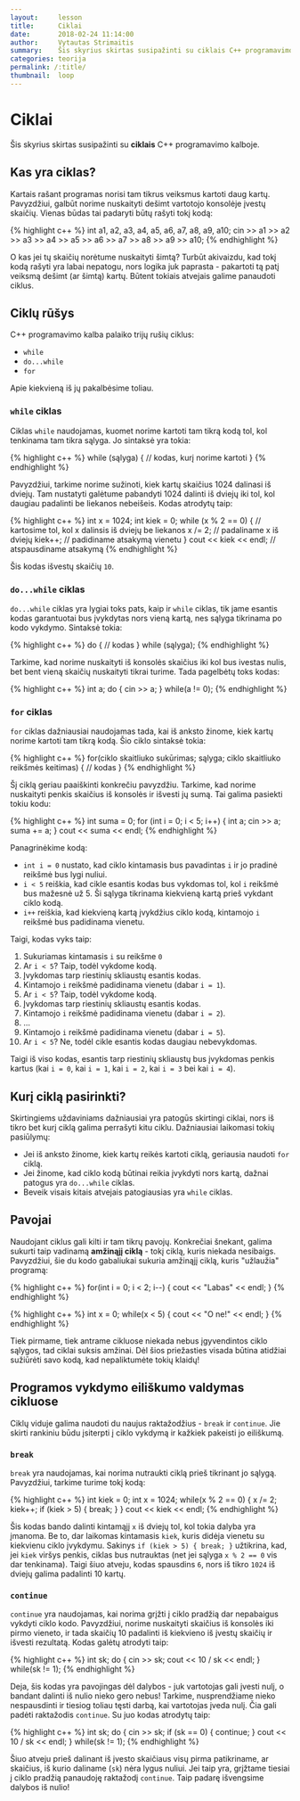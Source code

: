 ```yaml
---
layout:     lesson
title:      Ciklai
date:       2018-02-24 11:14:00
author:     Vytautas Strimaitis
summary:    Šis skyrius skirtas susipažinti su ciklais C++ programavimo kalboje.
categories: teorija
permalink: /:title/
thumbnail:  loop
---
```

# Ciklai
Šis skyrius skirtas susipažinti su **ciklais** C++ programavimo kalboje.

## Kas yra ciklas?
Kartais rašant programas norisi tam tikrus veiksmus kartoti daug kartų. Pavyzdžiui, galbūt norime nuskaityti dešimt vartotojo konsolėje įvestų skaičių. Vienas būdas tai padaryti būtų rašyti tokį kodą:

{% highlight c++ %}
int a1, a2, a3, a4, a5, a6, a7, a8, a9, a10;
cin >> a1 >> a2 >> a3 >> a4 >> a5 >> a6 >> a7 >> a8 >> a9 >> a10;
{% endhighlight %}

O kas jei tų skaičių norėtume nuskaityti šimtą? Turbūt akivaizdu, kad tokį kodą rašyti yra labai nepatogu, nors logika juk paprasta - pakartoti tą patį veiksmą dešimt (ar šimtą) kartų. Būtent tokiais atvejais galime panaudoti ciklus.

## Ciklų rūšys
C++ programavimo kalba palaiko trijų rušių ciklus:
* `while`
* `do...while`
* `for`

Apie kiekvieną iš jų pakalbėsime toliau.

### `while` ciklas
Ciklas `while` naudojamas, kuomet norime kartoti tam tikrą kodą tol, kol tenkinama tam tikra sąlyga. Jo sintaksė yra tokia:

{% highlight c++ %}
while (sąlyga) {
    // kodas, kurį norime kartoti
}
{% endhighlight %}

Pavyzdžiui, tarkime norime sužinoti, kiek kartų skaičius 1024 dalinasi iš dviejų. Tam nustatyti galėtume pabandyti 1024 dalinti iš dviejų iki tol, kol daugiau padalinti be liekanos nebeišeis. Kodas atrodytų taip:

{% highlight c++ %}
int x = 1024;
int kiek = 0;
while (x % 2 == 0) { // kartosime tol, kol x dalinsis iš dviejų be liekanos
    x /= 2; // padaliname x iš dviejų
    kiek++; // padidiname atsakymą vienetu
}
cout << kiek << endl; // atspausdiname atsakymą
{% endhighlight %}

Šis kodas išvestų skaičių `10`.

### `do...while` ciklas
`do...while` ciklas yra lygiai toks pats, kaip ir `while` ciklas, tik jame esantis kodas garantuotai bus įvykdytas nors vieną kartą, nes sąlyga tikrinama po kodo vykdymo. Sintaksė tokia:

{% highlight c++ %}
do {
    // kodas
} while (sąlyga);
{% endhighlight %}

Tarkime, kad norime nuskaityti iš konsolės skaičius iki kol bus ivestas nulis, bet bent vieną skaičių nuskaityti tikrai turime. Tada pagelbėtų toks kodas:

{% highlight c++ %}
int a;
do {
    cin >> a;
} while(a != 0);
{% endhighlight %}

### `for` ciklas
`for` ciklas dažniausiai naudojamas tada, kai iš anksto žinome, kiek kartų norime kartoti tam tikrą kodą. Šio ciklo sintaksė tokia:

{% highlight c++ %}
for(ciklo skaitliuko sukūrimas; sąlyga; ciklo skaitliuko reikšmės keitimas) {
    // kodas
}
{% endhighlight %}

Šį ciklą geriau paaiškinti konkrečiu pavyzdžiu. Tarkime, kad norime nuskaityti penkis skaičius iš konsolės ir išvesti jų sumą. Tai galima pasiekti tokiu kodu:

{% highlight c++ %}
int suma = 0;
for (int i = 0; i < 5; i++) {
    int a;
    cin >> a;
    suma += a;
}
cout << suma << endl;
{% endhighlight %}

Panagrinėkime kodą:
* `int i = 0` nustato, kad ciklo kintamasis bus pavadintas `i` ir jo pradinė reikšmė bus lygi nuliui.
* `i < 5` reiškia, kad cikle esantis kodas bus vykdomas tol, kol `i` reikšmė bus mažesnė už 5. Ši sąlyga tikrinama kiekvieną kartą prieš vykdant ciklo kodą.
* `i++` reiškia, kad kiekvieną kartą įvykdžius ciklo kodą, kintamojo `i` reikšmė bus padidinama vienetu.

Taigi, kodas vyks taip:
1. Sukuriamas kintamasis `i` su reikšme `0`
2. Ar `i < 5`? Taip, todėl vykdome kodą.
3. Įvykdomas tarp riestinių skliaustų esantis kodas.
4. Kintamojo `i` reikšmė padidinama vienetu (dabar `i = 1`).
5. Ar `i < 5`? Taip, todėl vykdome kodą.
6. Įvykdomas tarp riestinių skliaustų esantis kodas.
7. Kintamojo `i` reikšmė padidinama vienetu (dabar `i = 2`).
8. ...
9. Kintamojo `i` reikšmė padidinama vienetu (dabar `i = 5`).
10. Ar `i < 5`? Ne, todėl cikle esantis kodas daugiau nebevykdomas.

Taigi iš viso kodas, esantis tarp riestinių skliaustų bus įvykdomas penkis kartus (kai `i = 0`, kai `i = 1`, kai `i = 2`, kai `i = 3` bei kai `i = 4`).

## Kurį ciklą pasirinkti?
Skirtingiems uždaviniams dažniausiai yra patogūs skirtingi ciklai, nors iš tikro bet kurį ciklą galima perrašyti kitu ciklu. Dažniausiai laikomasi tokių pasiūlymų:
* Jei iš anksto žinome, kiek kartų reikės kartoti ciklą, geriausia naudoti `for` ciklą.
* Jei žinome, kad ciklo kodą būtinai reikia įvykdyti nors kartą, dažnai patogus yra `do...while` ciklas.
* Beveik visais kitais atvejais patogiausias yra `while` ciklas.

## Pavojai
Naudojant ciklus gali kilti ir tam tikrų pavojų. Konkrečiai šnekant, galima sukurti taip vadinamą **amžinąjį ciklą** - tokį ciklą, kuris niekada nesibaigs. Pavyzdžiui, šie du kodo gabaliukai sukuria amžinąjį ciklą, kuris "užlaužia" programą:

{% highlight c++ %}
for(int i = 0; i < 2; i--) {
    cout << "Labas" << endl;
}
{% endhighlight %}

{% highlight c++ %}
int x = 0;
while(x < 5) {
    cout << "O ne!" << endl;
}
{% endhighlight %}

Tiek pirmame, tiek antrame cikluose niekada nebus įgyvendintos ciklo sąlygos, tad ciklai suksis amžinai. Dėl šios priežasties visada būtina atidžiai sužiūrėti savo kodą, kad nepaliktumėte tokių klaidų!

## Programos vykdymo eiliškumo valdymas cikluose
Ciklų viduje galima naudoti du naujus raktažodžius - `break` ir `continue`. Jie skirti rankiniu būdu įsiterpti į ciklo vykdymą ir kažkiek pakeisti jo eiliškumą.

### `break`
`break` yra naudojamas, kai norima nutraukti ciklą prieš tikrinant jo sąlygą. Pavyzdžiui, tarkime turime tokį kodą:

{% highlight c++ %}
int kiek = 0;
int x = 1024;
while(x % 2 == 0) {
    x /= 2;
    kiek++;
    if (kiek > 5) {
        break;
    }
}
cout << kiek << endl;
{% endhighlight %}

Šis kodas bando dalinti kintamąjį `x` iš dviejų tol, kol tokia dalyba yra įmanoma. Be to, dar laikomas kintamasis `kiek`, kuris didėja vienetu su kiekvienu ciklo įvykdymu. Sakinys `if (kiek > 5) { break; }` užtikrina, kad, jei `kiek` viršys penkis, ciklas bus nutrauktas (net jei sąlyga `x % 2 == 0` vis dar tenkinama). Taigi šiuo atveju, kodas spausdins `6`, nors iš tikro `1024` iš dviejų galima padalinti 10 kartų.

### `continue`
`continue` yra naudojamas, kai norima grįžti į ciklo pradžią dar nepabaigus vykdyti ciklo kodo. Pavyzdžiui, norime nuskaityti skaičius iš konsolės iki pirmo vieneto, ir tada skaičių 10 padalinti iš kiekvieno iš įvestų skaičių ir išvesti rezultatą. Kodas galėtų atrodyti taip:

{% highlight c++ %}
int sk;
do {
    cin >> sk;
    cout << 10 / sk << endl;
} while(sk != 1);
{% endhighlight %}

Deja, šis kodas yra pavojingas dėl dalybos - juk vartotojas gali įvesti nulį, o bandant dalinti iš nulio nieko gero nebus! Tarkime, nusprendžiame nieko nespausdinti ir tiesiog toliau tęsti darbą, kai vartotojas įveda nulį. Čia gali padėti raktažodis `continue`. Su juo kodas atrodytų taip:

{% highlight c++ %}
int sk;
do {
    cin >> sk;
    if (sk == 0) {
        continue;
    }
    cout << 10 / sk << endl;
} while(sk != 1);
{% endhighlight %}

Šiuo atveju prieš dalinant iš įvesto skaičiaus visų pirma patikriname, ar skaičius, iš kurio daliname (`sk`) nėra lygus nuliui. Jei taip yra, grįžtame tiesiai į ciklo pradžią panaudoję raktažodį `continue`. Taip padarę išvengsime dalybos iš nulio!
